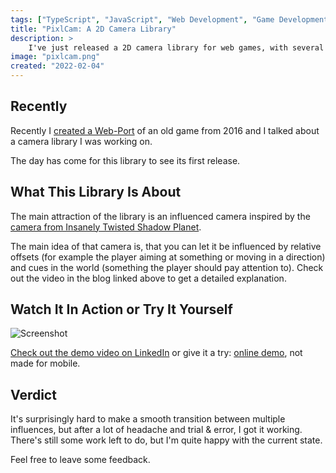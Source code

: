 ```yaml
---
tags: ["TypeScript", "JavaScript", "Web Development", "Game Development", "2D Camera", "Projects"]
title: "PixlCam: A 2D Camera Library"
description: >
    I've just released a 2D camera library for web games, with several camera types. Most notable one, which can get influenced by cues in the world and offsets like player movement/aim. Demo link included.
image: "pixlcam.png"
created: "2022-02-04"
---
```


## Recently

Recently I [created a Web-Port](/the-last-summoner.html) of an old game from 2016 and I talked about a camera library I was working on.

The day has come for this library to see its first release.

## What This Library Is About

The main attraction of the library is an influenced camera inspired by the [camera from Insanely Twisted Shadow Planet](http://michelgagne.blogspot.com/2012/07/itsp-camera-explained.html).

The main idea of that camera is, that you can let it be influenced by relative offsets (for example the player aiming at something or moving in a direction) and cues in the world (something the player should pay attention to). Check out the video in the blog linked above to get a detailed explanation.

## Watch It In Action or Try It Yourself

![Screenshot](/assets/pixlcam.png)

[Check out the demo video on LinkedIn](https://www.linkedin.com/posts/santo-pfingsten_gamedevelopment-2dcamera-ugcPost-6896029825153187840-HLBS?utm_source=linkedin_share&utm_medium=member_desktop_web) or give it a try: [online demo](https://lusito.github.io/pixlcam/example/), not made for mobile.

## Verdict

It's surprisingly hard to make a smooth transition between multiple influences, but after a lot of headache and trial & error, I got it working. There's still some work left to do, but I'm quite happy with the current state.

Feel free to leave some feedback.

